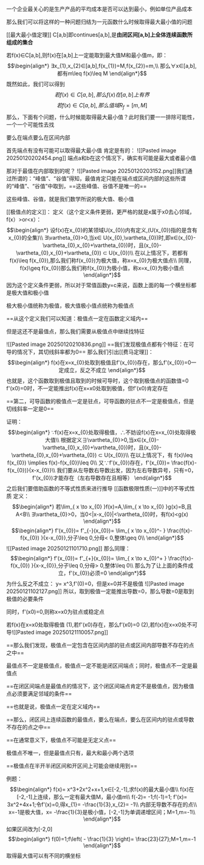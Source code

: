 一个企业最关心的是生产产品的平均成本是否可以达到最小，例如单位产品成本

那么我们可以将这样的一种问题归结为一元函数什么时候取得最大最小值的问题

[[最大最小值定理]]
C[a,b]即continues[a,b],是**由闭区间[a,b]上全体连续函数所组成的集合**

若f(x)∈C[a,b],则f(x)在[a,b]上一定能取到最大值M和最小值m，即：
$$\begin{align*}
∃x_{1},x_{2}∈[a,b],f(x_{1})=M,f(x_{2})=m,\\
那么∀x∈[a,b],都有m\leq f(x)\leq M
\end{align*}$$
既然如此，我们可以得到
$$若f(x)∈C[a,b],那么f(x)在[a,b]上有界$$
$$若f(x)∈C[a,b],那么值域R_{f}=[m,M]$$
那么，下面有个问题，什么时候能取得最大最小值？此时我们要一一排除可能性，一个一个可能性去找

要么在端点要么在区间内部

首先端点有没有可能可以取得最大最小值
肯定是有的：
![[Pasted image 20250120202454.png]]
端点a和b在这个情况下，确实有可能是最大或者最小值

那对于最值在内部取到的呢？
![[Pasted image 20250120203152.png]]我们通过所谓的：“峰值”、“谷值”得知，最值肯定只能在端点或区间内部的这些所谓的“峰值”、“谷值”中取到，==这些峰值、谷值不是唯一的==

这些峰值、谷值，就是我们数学所说的极大值、极小值

[[极值点的定义]]：
定义（这个定义条件更弱，更严格的就是x属于x0去心邻域，f(x）>or<x）：
$$\begin{align*}
设f(x)在x_{0}的某领域U(x_{0})内有定义,(U(x_{0})指的是含有x_{0}的全集)\\
∃\vartheta_{0}>0,当x∈ U(x_{0},\vartheta_{0})时,即x∈(x_{0}-\vartheta_{0},x_{0}+\vartheta_{0})时，且(x_{0}-\vartheta_{0},x_{0}+\vartheta_{0}) ⊂ U(x_{0})\\
在以上情况下，若都有 f(x)\leq f(x_{0}),那么我们称f(x_{0})为极大值，称x=x_{0}为极大值点\\
同理，f(x)\geq f(x_{0})那么我们称f(x_{0})为极小值，称x=x_{0}为极小值点
\end{align*}$$
因为这个定义条件更弱，所以对于常值函数y=c来说，函数上面的每一个横坐标都是极大值和极小值

极大极小值统称为极值，极大值极小值点统称为极值点

==从这个定义我们可以知道：极值点一定在函数定义域内==

但是这还不是最值点，那么我们需要从极值点中继续找特征

![[Pasted image 20250120210836.png]]
==我们发现极值点都有个特征：在可导的情况下，其切线斜率都为0==
那么我们引出[[费马定理]]：
$$\begin{align*}
f(x)在x=x_{0}处取到极值且f'(x_{0})存在，那么f'(x_{0})=0一定成立，反之不成立
\end{align*}$$
也就是，这个函数取到极值且取到的时候可导时，这个取到极值点的函数值=0
f'(x0)=0时，不一定能推出f(x)在x=x0处取到极值，但f'(x0)肯定存在

==第二，可导函数的极值点一定是驻点，可导函数的驻点不一定是极值点，但是切线斜率一定是0==

证明：
$$\begin{align*}
∵f(x)在x=x_{0}处取得极值，∴不妨设f(x)在x=x_{0}处取得极大值\\
根据定义∃\vartheta_{0}>0,当x∈(x_{0}-\vartheta_{0},x_{0}+\vartheta_{0})时，且(x_{0}-\vartheta_{0},x_{0}+\vartheta_{0}) ⊂ U(x_{0})\\
在以上情况下，有 f(x)\leq f(x_{0}) \implies f(x)-f(x_{0})\leq 0\\
又∵f'(x_{0})存在，f'(x_{0})= \frac{f(x)-f(x_{0})}{x-x_{0}}\\
我们要从左导数右导数出发，因为左右导数异号，只有=0，f'(x_{0})才能存在（左右导数存在且相等）
\end{align*}$$
之后我们要借助函数的不等式性质来进行推导
[[函数极限性质(一)]]中的不等式性质
定义：
$$\begin{align*}
	若\lim_{ x \to x_{0} }f(x)=A,\lim_{ x \to x_{0} }g(x)=B,且A<B\\
	∃\vartheta_{0}>0，当0<|x-x_{0}|<\vartheta_{0}时，有f(x)<g(x)
	\end{align*}$$
$$\begin{align*}
f'(x_{0})= f'_{-}(x_{0})= \lim_{ x \to x_{0}^- } \frac{f(x)-f(x_{0}) }{x-x_{0}},分子\leq 0,分母< 0,整体\geq 0\\
\end{align*}$$
![[Pasted image 20250121101710.png]]
那么同理：
$$\begin{align*}
f'(x_{0})= f'_{+}(x_{0})= \lim_{ x \to x_{0}^+ } \frac{f(x)-f(x_{0}) }{x-x_{0}},分子\leq 0,分母> 0,整体\leq 0\\
那么为了让上面的条件成立，f'(x_{0})必须=0
\end{align*}$$
为什么反之不成立：
y= x^3,f'(0)=0，但是x=0并不是极值
![[Pasted image 20250121102127.png]]
所以，取到极值一定能推出导数=0，那么导数=0是取到极值的必要条件

同时，f'(x0)=0,则称x=x0为驻点或稳定点

若f(x)在x=x0处取得极值
(1),若f'(x0)存在，那么f‘(x0)=0
(2),若f(x)在x=x0处不可导![[Pasted image 20250121110057.png]]

==那么我们发现，极值点一定包含在区间内部的驻点或区间内部导数不存在的点之中==

最值点不一定是极值点，极值点一定不能是闭区间端点；同时，极值点不一定是最值点

==在闭区间端点是最值点的情况下，这个闭区间端点肯定不是极值点，因为极值点必须要满足邻域的条件==

==也就是说，极值点一定在定义域内==

==那么，闭区间上连续函数的最值点，要么在端点，要么在区间内的驻点或导数不存在的点之中==

==在通常意义下，极值点不可能是无定义点==

极值点不唯一，但是最值点只有，最大和最小两个选项

==极值点在半开半闭区间和开区间上可能会继续用到==

例题：
$$\begin{align*}
f(x)= x^3+2x^2+x+1,x∈[-2,-1],求f(x)的最大最小值\\
f(x)在[-2,-1]上连续，那么一定有最大值M，最小值m\\
f(-2)= -1;f(-1)=1; f'(x)= 3x^2+4x+1;令f'(x)=0,得x_{1}= -\frac{1}{3},x_{2}= -1\\
内部无导数不存在的点\\
x=-1是极大值，x= -\frac{1}{3}是极小值，[-2,-1]为单调递增区间；M=1,m=-1\\
\end{align*}$$
如果区间改为[-2,0]
$$\begin{align*}
f(0)=1;f\left( - \frac{1}{3} \right)= \frac{23}{27};M=1,m=-1
\end{align*}$$
取得最大值可以有不同的横坐标

